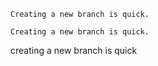 ```
Creating a new branch is quick.
```

```
Creating a new branch is quick.
```

creating a new branch is quick